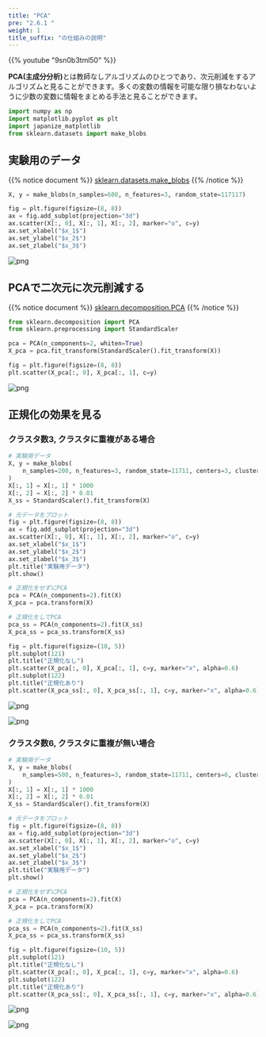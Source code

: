 ```yaml
---
title: "PCA"
pre: "2.6.1 "
weight: 1
title_suffix: "の仕組みの説明"
---
```


{{% youtube "9sn0b3tml50" %}}

<div class="pagetop-box">
    <p><b>PCA(主成分分析)</b>とは教師なしアルゴリズムのひとつであり、次元削減をするアルゴリズムと見ることができます。多くの変数の情報を可能な限り損なわないように少数の変数に情報をまとめる手法と見ることができます。</p>
</div>

```python
import numpy as np
import matplotlib.pyplot as plt
import japanize_matplotlib
from sklearn.datasets import make_blobs
```

## 実験用のデータ
{{% notice document %}}
[sklearn.datasets.make_blobs](https://scikit-learn.org/stable/modules/generated/sklearn.datasets.make_blobs.html)
{{% /notice %}}

```python
X, y = make_blobs(n_samples=600, n_features=3, random_state=117117)

fig = plt.figure(figsize=(8, 8))
ax = fig.add_subplot(projection="3d")
ax.scatter(X[:, 0], X[:, 1], X[:, 2], marker="o", c=y)
ax.set_xlabel("$x_1$")
ax.set_ylabel("$x_2$")
ax.set_zlabel("$x_3$")
```


    
![png](/images/basic/dimensionality_reduction/PCA_files/PCA_4_1.png)
    


## PCAで二次元に次元削減する
{{% notice document %}}
[sklearn.decomposition.PCA](https://scikit-learn.org/stable/modules/generated/sklearn.decomposition.PCA.html)
{{% /notice %}}


```python
from sklearn.decomposition import PCA
from sklearn.preprocessing import StandardScaler

pca = PCA(n_components=2, whiten=True)
X_pca = pca.fit_transform(StandardScaler().fit_transform(X))

fig = plt.figure(figsize=(8, 8))
plt.scatter(X_pca[:, 0], X_pca[:, 1], c=y)
```


![png](/images/basic/dimensionality_reduction/PCA_files/PCA_6_1.png)
    


## 正規化の効果を見る
### クラスタ数3, クラスタに重複がある場合


```python
# 実験用データ
X, y = make_blobs(
    n_samples=200, n_features=3, random_state=11711, centers=3, cluster_std=2.0
)
X[:, 1] = X[:, 1] * 1000
X[:, 2] = X[:, 2] * 0.01
X_ss = StandardScaler().fit_transform(X)

# 元データをプロット
fig = plt.figure(figsize=(8, 8))
ax = fig.add_subplot(projection="3d")
ax.scatter(X[:, 0], X[:, 1], X[:, 2], marker="o", c=y)
ax.set_xlabel("$x_1$")
ax.set_ylabel("$x_2$")
ax.set_zlabel("$x_3$")
plt.title("実験用データ")
plt.show()

# 正規化をせずにPCA
pca = PCA(n_components=2).fit(X)
X_pca = pca.transform(X)

# 正規化をしてPCA
pca_ss = PCA(n_components=2).fit(X_ss)
X_pca_ss = pca_ss.transform(X_ss)

fig = plt.figure(figsize=(10, 5))
plt.subplot(121)
plt.title("正規化なし")
plt.scatter(X_pca[:, 0], X_pca[:, 1], c=y, marker="x", alpha=0.6)
plt.subplot(122)
plt.title("正規化あり")
plt.scatter(X_pca_ss[:, 0], X_pca_ss[:, 1], c=y, marker="x", alpha=0.6)
```


    
![png](/images/basic/dimensionality_reduction/PCA_files/PCA_8_0.png)
    


    
![png](/images/basic/dimensionality_reduction/PCA_files/PCA_8_2.png)
    


### クラスタ数6, クラスタに重複が無い場合


```python
# 実験用データ
X, y = make_blobs(
    n_samples=500, n_features=3, random_state=11711, centers=6, cluster_std=0.4
)
X[:, 1] = X[:, 1] * 1000
X[:, 2] = X[:, 2] * 0.01
X_ss = StandardScaler().fit_transform(X)

# 元データをプロット
fig = plt.figure(figsize=(8, 8))
ax = fig.add_subplot(projection="3d")
ax.scatter(X[:, 0], X[:, 1], X[:, 2], marker="o", c=y)
ax.set_xlabel("$x_1$")
ax.set_ylabel("$x_2$")
ax.set_zlabel("$x_3$")
plt.title("実験用データ")
plt.show()

# 正規化をせずにPCA
pca = PCA(n_components=2).fit(X)
X_pca = pca.transform(X)

# 正規化をしてPCA
pca_ss = PCA(n_components=2).fit(X_ss)
X_pca_ss = pca_ss.transform(X_ss)

fig = plt.figure(figsize=(10, 5))
plt.subplot(121)
plt.title("正規化なし")
plt.scatter(X_pca[:, 0], X_pca[:, 1], c=y, marker="x", alpha=0.6)
plt.subplot(122)
plt.title("正規化あり")
plt.scatter(X_pca_ss[:, 0], X_pca_ss[:, 1], c=y, marker="x", alpha=0.6)
```


    
![png](/images/basic/dimensionality_reduction/PCA_files/PCA_10_0.png)
    

![png](/images/basic/dimensionality_reduction/PCA_files/PCA_10_2.png)
    

